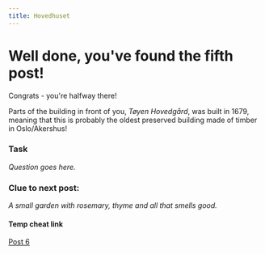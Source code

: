```yaml
---
title: Hovedhuset
---
```


#  Well done, you've found the fifth post!

Congrats - you're halfway there!

Parts of the building in front of you, _Tøyen Hovedgård_, was built in 1679, meaning that this is probably the oldest preserved building made of timber in Oslo/Akershus!

### Task

_Question goes here._

### Clue to next post:

_A small garden with rosemary, thyme and all that smells good._

#### Temp cheat link
[Post 6](https://martiaos.github.io/4b727964646572686167656e/)
